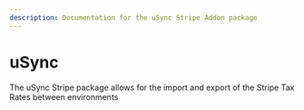 ```yaml
---
description: Documentation for the uSync Stripe Addon package
---
```


# uSync

The uSync Stripe package allows for the import and export of the Stripe Tax Rates between environments
